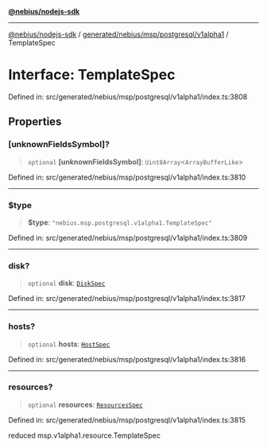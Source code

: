 [**@nebius/nodejs-sdk**](../../../../../../README.md)

***

[@nebius/nodejs-sdk](../../../../../../README.md) / [generated/nebius/msp/postgresql/v1alpha1](../README.md) / TemplateSpec

# Interface: TemplateSpec

Defined in: src/generated/nebius/msp/postgresql/v1alpha1/index.ts:3808

## Properties

### \[unknownFieldsSymbol\]?

> `optional` **\[unknownFieldsSymbol\]**: `Uint8Array`\<`ArrayBufferLike`\>

Defined in: src/generated/nebius/msp/postgresql/v1alpha1/index.ts:3810

***

### $type

> **$type**: `"nebius.msp.postgresql.v1alpha1.TemplateSpec"`

Defined in: src/generated/nebius/msp/postgresql/v1alpha1/index.ts:3809

***

### disk?

> `optional` **disk**: [`DiskSpec`](../../../v1alpha1/resource/interfaces/DiskSpec.md)

Defined in: src/generated/nebius/msp/postgresql/v1alpha1/index.ts:3817

***

### hosts?

> `optional` **hosts**: [`HostSpec`](../../../v1alpha1/resource/interfaces/HostSpec.md)

Defined in: src/generated/nebius/msp/postgresql/v1alpha1/index.ts:3816

***

### resources?

> `optional` **resources**: [`ResourcesSpec`](../../../v1alpha1/resource/interfaces/ResourcesSpec.md)

Defined in: src/generated/nebius/msp/postgresql/v1alpha1/index.ts:3815

reduced msp.v1alpha1.resource.TemplateSpec
